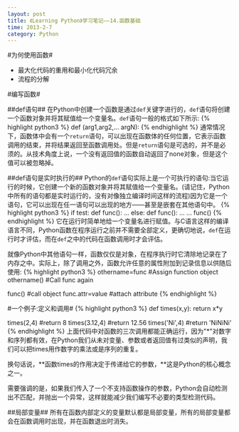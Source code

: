 ```yaml
---
layout: post
title: 《Learning Python》学习笔记——14.函数基础
time: 2013-2-7
category: Python
---
```


#为何使用函数#

- 最大化代码的重用和最小化代码冗余
- 流程的分解

#编写函数#

##def语句##
在Python中创建一个函数是通过`def`关键字进行的，`def`语句将创建一个函数对象并将其赋值给一个变量名。`def`语句一般的格式如下所示:
{% highlight python3 %}
def <name>(arg1,arg2,... argN):
    <statements>
{% endhighlight %}
通常情况下，函数体中会有一个`return`语句，可以出现在函数体的任何位置，它表示函数调用的结束，并将结果返回至函数调用处。但是`return`语句是可选的，并不是必须的。从技术角度上说，一个没有返回值的函数自动返回了none对象，但是这个值可以被忽略掉。

##def语句是实时执行的##
Python的`def`语句实际上是一个可执行的语句:当它运行的时候，它创建一个新的函数对象并将其赋值给一个变量名。(请记住，Python中所有的语句都是实时运行的，没有对像独立编译时间这样的流程)因为它是一个语句，它可以出现在任一语句可以出现的地方——甚至是嵌套在其他语句中。
{% highlight python3 %}
if test:
   def func():
       ...
else:
   def func():
       ...
...
func()
{% endhighlight %}
它在运行时简单地给一个变量名进行赋值。与C语言这样的编译语言不同，Python函数在程序运行之前并不需要全部定义，更确切地说，`def`在运行时才评估，而在`def`之中的代码在函数调用时才会评估。

就像Python中其他语句一样，函数仅仅是对象，在程序执行时它清除地记录在了内存之中。实际上，除了调用之外，函数允许任意的属性附加到记录信息以供随后使用:
{% highlight python3 %}
othername=func	#Assign function object
othername()	#Call func again

func()		#call object
func.attr=value	#attach attribute
{% endhighlight %}

#一个例子:定义和调用#
{% highlight python3 %}
def times(x,y):
    return x*y

times(2,4)	#return 8
times(3.12,4)	#return 12.56
times('Ni',4)	#return 'NiNiNi'
{% endhighlight %}
上面代码中对函数的三次调用都能正确运行，因为"*"对数字和序列都有效，在Python我们从未对变量、参数或者返回值有过类似的声明，我们可以把times用作数字的乘法或是序列的重复。

换句话说，**函数times的作用决定于传递给它的参数，**这是Python的核心概念之一。

需要强调的是，如果我们传入了一个不支持函数操作的参数，Python会自动检测出不匹配，并抛出一个异常，这样就能减少我们编写不必要的类型检测代码。

##局部变量##
所有在函数内部定义的变量默认都是局部变量，所有的局部变量都会在函数调用时出现，并在函数退出时消失。
